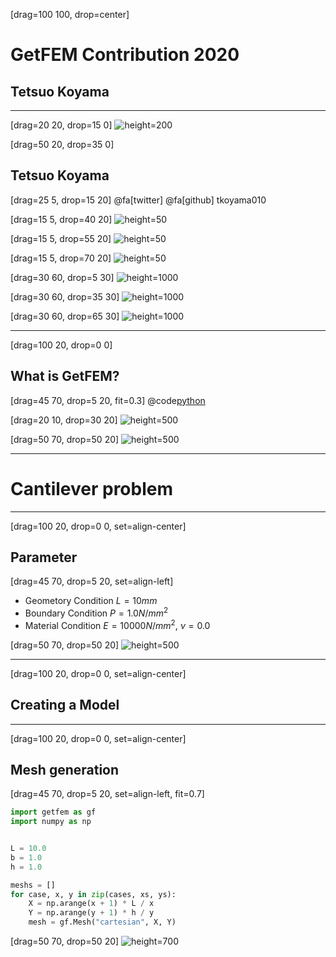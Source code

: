 [drag=100 100, drop=center]

# GetFEM Contribution 2020
## Tetsuo Koyama

---
[drag=20 20, drop=15 0]
![height=200](https://avatars3.githubusercontent.com/u/7513610?s=400&u=3a29937127b197c7181f08901441c800271b5ba0&v=4)

[drag=50 20, drop=35 0]
## Tetsuo Koyama

[drag=25 5, drop=15 20]
@fa[twitter] @fa[github] tkoyama010

[drag=15 5, drop=40 20]
![height=50](https://img.shields.io/badge/Code-Python-informational?style=flat&logo=python&logoColor=white&color=2bbc8a)

[drag=15 5, drop=55 20]
![height=50](https://img.shields.io/badge/Code-C++-informational?style=flat&logo=c%2B%2B&logoColor=white&color=2bbc8a)

[drag=15 5, drop=70 20]
![height=50](https://img.shields.io/badge/Editors-Vim-informational?style=flat&logoColor=white&color=2bbc8a)

[drag=30 60, drop=5 30]
![height=1000](https://s2.booth.pm/11310e3f-8ea5-4a2e-921b-350dbd11b9c3/i/1304104/5bbe6711-286a-4071-98f8-7e31a3b77b48_base_resized.jpg)

[drag=30 60, drop=35 30]
![height=1000](https://s2.booth.pm/11310e3f-8ea5-4a2e-921b-350dbd11b9c3/i/1574241/bbb0e33d-9969-4282-9f2d-389a043ed863_base_resized.jpg)

[drag=30 60, drop=65 30]
![height=1000](https://s2.booth.pm/11310e3f-8ea5-4a2e-921b-350dbd11b9c3/i/1727985/518a6acb-ae4b-40a1-9a1c-2ae04e9497fc_base_resized.jpg)

---
[drag=100 20, drop=0 0]
## What is GetFEM?

[drag=45 70, drop=5 20, fit=0.3]
@code[python](opencae2020B02/demo_tripod.py)

[drag=20 10, drop=30 20]
![height=500](https://upload.wikimedia.org/wikipedia/commons/f/f8/Python_logo_and_wordmark.svg)

[drag=50 70, drop=50 20]
![height=500](https://getfem.readthedocs.io/ja/latest/_images/tripod.png)

---
# Cantilever problem

---
[drag=100 20, drop=0 0, set=align-center]
## Parameter

[drag=45 70, drop=5 20, set=align-left]
- Geometory Condition
$L=10mm$
- Boundary Condition
$P=1.0 N/mm^2$
- Material Condition
$E=10000 N/mm^2$, $\nu = 0.0$

[drag=50 70, drop=50 20]
![height=500](http://kentiku-kouzou.jp/kouzourikigaku/katamotitawami/1.png)

---
[drag=100 20, drop=0 0, set=align-center]
## Creating a Model

---
[drag=100 20, drop=0 0, set=align-center]
## Mesh generation

[drag=45 70, drop=5 20, set=align-left, fit=0.7]
```python
import getfem as gf
import numpy as np


L = 10.0
b = 1.0
h = 1.0

meshs = []
for case, x, y in zip(cases, xs, ys):
    X = np.arange(x + 1) * L / x
    Y = np.arange(y + 1) * h / y
    mesh = gf.Mesh("cartesian", X, Y)
```
[drag=50 70, drop=50 20]
![height=700](https://getfem-examples.readthedocs.io/en/latest/_images/cantilever_13_0.png)

